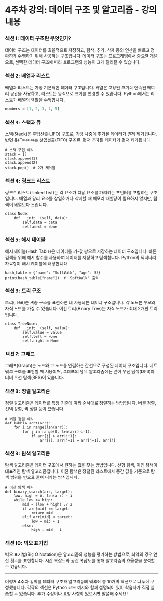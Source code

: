 # 4주차 강의: 데이터 구조 및 알고리즘 - 강의 내용

### 섹션 1: 데이터 구조란 무엇인가?
데이터 구조는 데이터를 효율적으로 저장하고, 탐색, 추가, 삭제 등의 연산을 빠르고 정확하게 수행하기 위해 사용하는 구조입니다. 데이터 구조는 프로그래밍에서 중요한 개념으로, 선택한 데이터 구조에 따라 프로그램의 성능이 크게 달라질 수 있습니다.

### 섹션 2: 배열과 리스트
배열과 리스트는 가장 기본적인 데이터 구조입니다. 배열은 고정된 크기의 연속된 메모리 공간을 사용하고, 리스트는 동적으로 크기를 변경할 수 있습니다. Python에서는 리스트가 배열의 역할을 수행합니다.
```python
numbers = [1, 2, 3, 4, 5]
```

### 섹션 3: 스택과 큐
스택(Stack)은 후입선출(LIFO) 구조로, 가장 나중에 추가된 데이터가 먼저 제거됩니다. 반면 큐(Queue)는 선입선출(FIFO) 구조로, 먼저 추가된 데이터가 먼저 제거됩니다.

```
# 스택 구현 예시
stack = []
stack.append(1)
stack.append(2)
stack.pop()  # 2가 제거됨
```

### 섹션 4: 링크드 리스트
링크드 리스트(Linked List)는 각 요소가 다음 요소를 가리키는 포인터를 포함하는 구조입니다. 배열과 달리 요소를 삽입하거나 삭제할 때 메모리 재할당이 필요하지 않지만, 탐색이 배열보다 느립니다.
```
class Node:
    def __init__(self, data):
        self.data = data
        self.next = None

```

### 섹션 5: 해시 테이블
해시 테이블(Hash Table)은 데이터를 키-값 쌍으로 저장하는 데이터 구조입니다. 빠른 검색을 위해 해시 함수를 사용하여 데이터를 저장하고 탐색합니다. Python의 딕셔너리 자료형이 해시 테이블에 해당합니다.
```
hash_table = {"name": "SoftWalk", "age": 53}
print(hash_table["name"])  # 'SoftWalk' 출력
```

### 섹션 6: 트리 구조
트리(Tree)는 계층 구조를 표현하는 데 사용되는 데이터 구조입니다. 각 노드는 부모와 자식 노드를 가질 수 있습니다. 이진 트리(Binary Tree)는 자식 노드가 최대 2개인 트리입니다.
```
class TreeNode:
    def __init__(self, value):
        self.value = value
        self.left = None
        self.right = None
```

### 섹션 7: 그래프
그래프(Graph)는 노드와 그 노드를 연결하는 간선으로 구성된 데이터 구조입니다. 네트워크 구조를 표현할 때 사용되며, 그래프의 탐색 알고리즘에는 깊이 우선 탐색(DFS)과 너비 우선 탐색(BFS)이 있습니다.

### 섹션 8: 정렬 알고리즘
정렬 알고리즘은 데이터를 특정 기준에 따라 순서대로 정렬하는 방법입니다. 버블 정렬, 선택 정렬, 퀵 정렬 등이 있습니다.
```
# 버블 정렬 예시
def bubble_sort(arr):
    for i in range(len(arr)):
        for j in range(0, len(arr)-i-1):
            if arr[j] > arr[j+1]:
                arr[j], arr[j+1] = arr[j+1], arr[j]
```

### 섹션 9: 탐색 알고리즘
탐색 알고리즘은 데이터 구조에서 원하는 값을 찾는 방법입니다. 선형 탐색, 이진 탐색이 대표적인 탐색 알고리즘입니다. 이진 탐색은 정렬된 리스트에서 중간 값을 기준으로 탐색 범위를 반으로 줄여 나가는 방식입니다.
```
# 이진 탐색 예시
def binary_search(arr, target):
    low, high = 0, len(arr) - 1
    while low <= high:
        mid = (low + high) // 2
        if arr[mid] == target:
            return mid
        elif arr[mid] < target:
            low = mid + 1
        else:
            high = mid - 1
```

### 섹션 10: 빅오 표기법
빅오 표기법(Big O Notation)은 알고리즘의 성능을 평가하는 방법으로, 최악의 경우 연산 횟수를 표현합니다. 시간 복잡도와 공간 복잡도를 통해 알고리즘의 효율성을 분석할 수 있습니다.


---

이렇게 4주차 강의를 데이터 구조와 알고리즘에 맞추어 총 10개의 섹션으로 나누어 구성했습니다. 각각의 섹션은 Python 코드 예시와 함께 설명되어 있어 학습자가 직접 실습할 수 있습니다. 추가 수정이나 요청 사항이 있으시면 말씀해 주세요!




